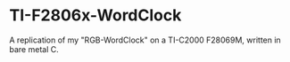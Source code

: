 # TI-F2806x-WordClock
A replication of my "RGB-WordClock" on a TI-C2000 F28069M, written in bare metal C.

